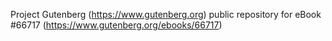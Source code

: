 Project Gutenberg (https://www.gutenberg.org) public repository for
eBook #66717 (https://www.gutenberg.org/ebooks/66717)

